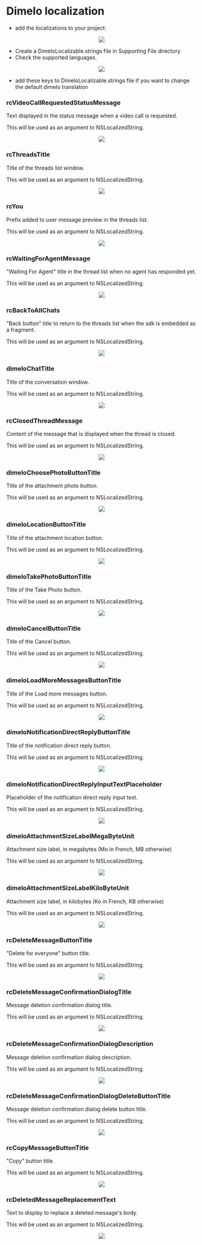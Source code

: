  Dimelo localization
==========================

- add the localizations to your project:

<p align="center">
<img src="https://s26.postimg.cc/ab44y4x7d/demo.png"/>
</p>

- Create a DimeloLocalizable.strings file in Supporting File directory
- Check the supported languages.

<p align="center">
<img src="https://s26.postimg.cc/n526rhamx/localization.png"/>
</p>

- add these keys to DimeloLocalizable.strings file if you want to change the default dimelo translation

### rcVideoCallRequestedStatusMessage
Text displayed in the status message when a video call is requested.

This will be used as an argument to NSLocalizedString.


<p align="center">
<img src="https://i.postimg.cc/hGZyfFmV/rc-Started-Video-Message-Chat.png"/>
</p>

### rcThreadsTitle
Title of the threads list window.

This will be used as an argument to NSLocalizedString.


<p align="center">
<img src="https://i.postimg.cc/QxhPTn0X/rc-Threads-Title.jpg"/>
</p>

### rcYou
Prefix added to user message preview in the threads list.

This will be used as an argument to NSLocalizedString.


<p align="center">
<img src="https://i.postimg.cc/NMx8qbT4/rcYou.png"/>
</p>

### rcWaitingForAgentMessage
"Waiting For Agent" title in the thread list when no agent has responded yet.

This will be used as an argument to NSLocalizedString.


<p align="center">
<img src="https://i.postimg.cc/gcSRVxKn/rc-Waiting-For-Agent-Message.png"/>
</p>

### rcBackToAllChats
"Back button" title to return to the threads list when the sdk is embedded as a fragment.

This will be used as an argument to NSLocalizedString.


<p align="center">
<img src="https://i.postimg.cc/gJMwH78f/rc-Back-To-All-Chats.png"/>
</p>

### dimeloChatTitle
Title of the conversation window.

This will be used as an argument to NSLocalizedString.


<p align="center">
<img src="https://i.postimg.cc/zfpQgn67/title.png"/>
</p>

### rcClosedThreadMessage
Content of the message that is displayed when the thread is closed.

This will be used as an argument to NSLocalizedString.


<p align="center">
<img src="https://i.postimg.cc/s26X9dnv/close-Text-Color.png"/>
</p>

### dimeloChoosePhotoButtonTitle
Title of the attachment photo button.

This will be used as an argument to NSLocalizedString.


<p align="center">
<img src="https://s26.postimg.cc/ph0zxl8gp/choose_titles.png"/>
</p>

### dimeloLocationButtonTitle
Title of the attachment location button.

This will be used as an argument to NSLocalizedString.


<p align="center">
<img src="https://s26.postimg.cc/ph0zxl8gp/choose_titles.png"/>
</p>

###  dimeloTakePhotoButtonTitle
Title of the Take Photo button.

This will be used as an argument to NSLocalizedString.


<p align="center">
<img src="https://s26.postimg.cc/ph0zxl8gp/choose_titles.png"/>
</p>

### dimeloCancelButtonTitle
Title of the Cancel button.

This will be used as an argument to NSLocalizedString.


<p align="center">
<img src="https://s26.postimg.cc/ph0zxl8gp/choose_titles.png"/>
</p>

### dimeloLoadMoreMessagesButtonTitle
Title of the Load more messages button.

This will be used as an argument to NSLocalizedString.


<p align="center">
<img src="https://s26.postimg.cc/az3splh5l/load_more_messages_title.png"/>
</p>

### dimeloNotificationDirectReplyButtonTitle
Title of the notification direct reply button.

This will be used as an argument to NSLocalizedString.


<p align="center">
<img src="https://i.postimg.cc/MTqGHJDG/reply-button-title.jpg"/>
</p>

### dimeloNotificationDirectReplyInputTextPlaceholder
Placeholder of the notification direct reply input text.

This will be used as an argument to NSLocalizedString.


<p align="center">
<img src="https://i.postimg.cc/NFGLJv9n/reply-hint-input-text.jpg"/>
</p>

### dimeloAttachmentSizeLabelMegaByteUnit
Attachment size label, in megabytes (Mo in French, MB otherwise)

This will be used as an argument to NSLocalizedString.


<p align="center">
<img src="https://i.postimg.cc/rptJ85cz/mb.png"/>
</p>

### dimeloAttachmentSizeLabelKiloByteUnit
Attachment size label, in kilobytes (Ko in French, KB otherwise)

This will be used as an argument to NSLocalizedString.


<p align="center">
<img src="https://i.postimg.cc/pXXJmwxw/kb.png"/>
</p>

### rcDeleteMessageButtonTitle
"Delete for everyone" button title.

This will be used as an argument to NSLocalizedString.


<p align="center">
<img src="https://i.postimg.cc/MHV0tyb3/rc-Delete-For-Everyone.png"/>
</p>

### rcDeleteMessageConfirmationDialogTitle
Message deletion confirmation dialog title.

This will be used as an argument to NSLocalizedString.


<p align="center">
<img src="https://i.postimg.cc/cC2jtM1D/rc-Delete-For-Everyone-Alert-Title.png"/>
</p>

### rcDeleteMessageConfirmationDialogDescription
Message deletion confirmation dialog description.

This will be used as an argument to NSLocalizedString.


<p align="center">
<img src="https://i.postimg.cc/WbDcptpW/rc-Delete-For-Everyone-Alert-Description.jpg"/>
</p>

### rcDeleteMessageConfirmationDialogDeleteButtonTitle
Message deletion confirmation dialog delete button title.

This will be used as an argument to NSLocalizedString.


<p align="center">
<img src="https://i.postimg.cc/nc5ZqBwf/rc-Delete-For-Everyone-Alert-Delete-Button.png"/>
</p>

### rcCopyMessageButtonTitle
"Copy" button title.

This will be used as an argument to NSLocalizedString.


<p align="center">
<img src="https://i.postimg.cc/kXwRC14F/rc-Delete-For-Everyone-Alert-Copy-Button.png"/>
</p>

### rcDeletedMessageReplacementText
Text to display to replace a deleted message's body.

This will be used as an argument to NSLocalizedString.


<p align="center">
<img src="https://i.postimg.cc/3RVVk5BM/rc-You-Deleted-This-Message-For-Everyone.png"/>
</p>
